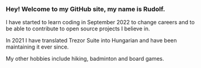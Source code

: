 ### Hey! Welcome to my GitHub site, my name is Rudolf.

I have started to learn coding in September 2022 to change careers and to be able to contribute to open source projects I believe in.

In 2021 I have translated Trezor Suite into Hungarian and have been maintaining it ever since.

My other hobbies include hiking, badminton and board games.

<!--
**hrudolf/hrudolf** is a ✨ _special_ ✨ repository because its `README.md` (this file) appears on your GitHub profile.

Here are some ideas to get you started:

- 🔭 I’m currently working on ...
- 🌱 I’m currently learning ...
- 👯 I’m looking to collaborate on ...
- 🤔 I’m looking for help with ...
- 💬 Ask me about ...
- 📫 How to reach me: ...
- 😄 Pronouns: ...
- ⚡ Fun fact: ...
-->
